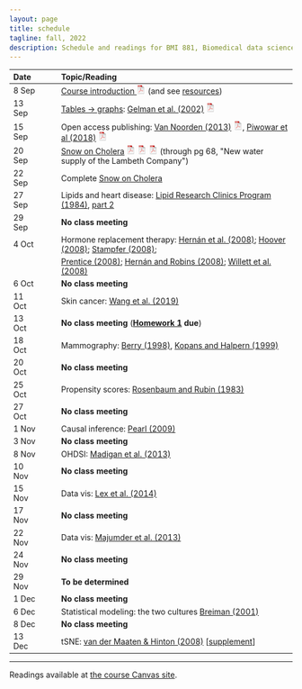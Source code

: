 ```yaml
---
layout: page
title: schedule
tagline: fall, 2022
description: Schedule and readings for BMI 881, Biomedical data science scholarly literature
---
```


| Date    | &nbsp;&nbsp;&nbsp;&nbsp;   | Topic/Reading  |
| :------ | -- | :----- |
| 8 Sep   |    | [Course introduction ![pdf logo](icons/pdf-icon.png)](slides/00_intro_slides.pdf) (and see [resources](resources.html)) |
| 13 Sep   |    | [Tables &rarr; graphs](slides/01a_gelman_slides.pdf): [Gelman et al. (2002)](https://doi.org/10.1198/000313002317572790) [![pdf logo](icons/pdf-icon.png)](http://courses.washington.edu/b572/public/Gelman2002.pdf) |
| 15 Sep  |    | Open access publishing: [Van Noorden (2013)](https://doi.org/10.1038/495426a) [![pdf logo](icons/pdf-icon.png)](https://www.nature.com/news/polopoly_fs/1.12676!/menu/main/topColumns/topLeftColumn/pdf/495426a.pdf), [Piwowar et al (2018)](https://doi.org/10.7717/peerj.4375) [![pdf logo](icons/pdf-icon.png)](https://peerj.com/articles/4375.pdf) |
| 20 Sep  |    | [Snow on Cholera](http://www.ph.ucla.edu/epi/snow/snowbook.html) [![pdf logo](icons/pdf-icon.png)](assets/snow_cholera.pdf) [![map 1](icons/pdf-icon.png)](https://www.ph.ucla.edu/epi/snow/snowmap1.pdf) [![map 2](icons/pdf-icon.png)](https://www.ph.ucla.edu/epi/snow/snowmap2.pdf) (through pg 68, "New water supply of the Lambeth Company") |
| 22 Sep  |    | Complete [Snow on Cholera](http://www.ph.ucla.edu/epi/snow/snowbook.html)
| 27 Sep  |    | Lipids and heart disease: [Lipid Research Clinics Program (1984)](https://doi.org/10.1001/jama.1984.03340270029025), [part 2](https://doi.org/10.1001/jama.1984.03340270043026) |
| 29 Sep  |    | **No class meeting** |
| 4 Oct   |    | Hormone replacement therapy: [Hern&aacute;n et al. (2008)](https://doi.org/10.1097/EDE.0b013e3181875e61); [Hoover (2008)](https://doi.org/10.1097/EDE.0b013e318188e21d); [Stampfer (2008)](https://doi.org/10.1097/EDE.0b013e318188442e); |
| | | [Prentice (2008)](https://doi.org/10.1097/EDE.0b013e318188e83b); [Hern&aacute;n and Robins (2008)](https://doi.org/10.1097/EDE.0b013e318188e85f); [Willett et al. (2008)](https://doi.org/10.1097/EDE.0b013e318188e84e) |
| 6 Oct   |    | **No class meeting** |
| 11 Oct  |    | Skin cancer: [Wang et al. (2019)](https://doi.org/10.1001/jamadermatol.2019.2335)
| 13 Oct   |    | **No class meeting** (**[Homework 1](homework1.html) due**)
| 18 Oct |  | Mammography: [Berry (1998)](https://doi.org/10.1093/jnci/90.19.1431), [Kopans and Halpern (1999)](https://doi.org/10.1093/jnci/91.4.382) |
| 20 Oct    |  | **No class meeting** |
| 25 Oct    |  | Propensity scores: [Rosenbaum and Rubin (1983)](http://doi.org/10.1093/biomet/70.1.41) |
| 27 Oct    |  | **No class meeting** |
| 1 Nov    |  | Causal inference: [Pearl (2009)](http://doi.org/10.1214/09-SS057)  |
| 3 Nov    |  | **No class meeting**
| 8 Nov     |  | OHDSI: [Madigan et al. (2013)](https://doi.org/10.1093/aje/kwt010) |
| 10 Nov     |  | **No class meeting** |
| 15 Nov    |  | Data vis: [Lex et al. (2014)](https://doi.org/10.1109/TVCG.2014.2346248) |
| 17 Nov    |  | **No class meeting** |
| 22 Nov    |  | Data vis: [Majumder et al. (2013)](https://doi.org/10.1080/01621459.2013.808157) |
| 24 Nov    |  | **No class meeting** |
| 29 Nov    |  | **To be determined** |
| 1 Dec    |  | **No class meeting** |
| 6 Dec   |  | Statistical modeling: the two cultures [Breiman (2001)](https://doi.org/10.1214/ss/1009213726) |
| 8 Dec    |  | **No class meeting** |
| 13 Dec     |  | tSNE: [van der Maaten & Hinton (2008)](http://www.jmlr.org/papers/volume9/vandermaaten08a/vandermaaten08a.pdf) \[[supplement](https://lvdmaaten.github.io/publications/misc/Supplement_JMLR_2008.pdf)\] |


---

Readings available at [the course Canvas site](https://canvas.wisc.edu/courses/323609).
